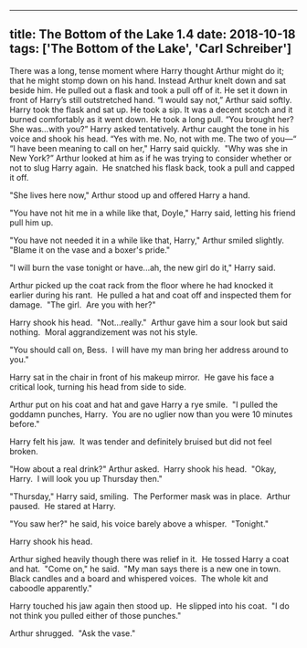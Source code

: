 
---
title: The Bottom of the Lake 1.4
date: 2018-10-18
tags: ['The Bottom of the Lake', 'Carl Schreiber']
---

There was a long, tense moment where Harry thought Arthur might do it; that he might stomp down on his hand. Instead Arthur knelt down and sat beside him. He pulled out a flask and took a pull off of it. He set it down in front of Harry’s still outstretched hand. “I would say not,” Arthur said softly. Harry took the flask and sat up. He took a sip. It was a decent scotch and it burned comfortably as it went down. He took a long pull. “You brought her? She was…with you?” Harry asked tentatively. Arthur caught the tone in his voice and shook his head. “Yes with me. No, not with me. The two of you—“ “I have been meaning to call on her," Harry said quickly.  "Why was she in New York?” Arthur looked at him as if he was trying to consider whether or not to slug Harry again.  He snatched his flask back, took a pull and capped it off.

"She lives here now," Arthur stood up and offered Harry a hand.

"You have not hit me in a while like that, Doyle," Harry said, letting his friend pull him up.

"You have not needed it in a while like that, Harry," Arthur smiled slightly.  "Blame it on the vase and a boxer's pride."

"I will burn the vase tonight or have...ah, the new girl do it," Harry said.

Arthur picked up the coat rack from the floor where he had knocked it earlier during his rant.  He pulled a hat and coat off and inspected them for damage.  "The girl.  Are you with her?"

Harry shook his head.  "Not...really."  Arthur gave him a sour look but said nothing.  Moral aggrandizement was not his style.

"You should call on, Bess.  I will have my man bring her address around to you."

Harry sat in the chair in front of his makeup mirror.  He gave his face a critical look, turning his head from side to side.

Arthur put on his coat and hat and gave Harry a rye smile.  "I pulled the goddamn punches, Harry.  You are no uglier now than you were 10 minutes before."

Harry felt his jaw.  It was tender and definitely bruised but did not feel broken.

"How about a real drink?" Arthur asked.  Harry shook his head.  "Okay, Harry.  I will look you up Thursday then."

"Thursday," Harry said, smiling.  The Performer mask was in place.  Arthur paused.  He stared at Harry.

"You saw her?" he said, his voice barely above a whisper.  "Tonight."

Harry shook his head.

Arthur sighed heavily though there was relief in it.  He tossed Harry a coat and hat.  "Come on," he said.  "My man says there is a new one in town.  Black candles and a board and whispered voices.  The whole kit and caboodle apparently."

Harry touched his jaw again then stood up.  He slipped into his coat.  "I do not think you pulled either of those punches."

Arthur shrugged.  "Ask the vase."
